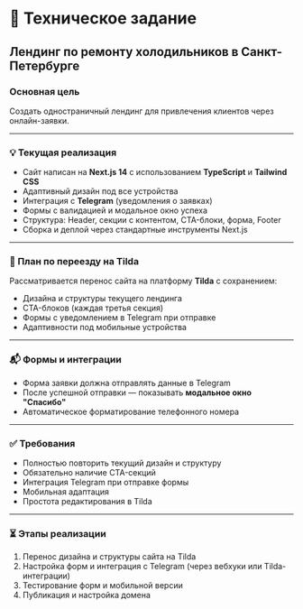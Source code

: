 # 📄 Техническое задание

## Лендинг по ремонту холодильников в Санкт-Петербурге

### Основная цель

Создать одностраничный лендинг для привлечения клиентов через онлайн-заявки.

---

### 💡 Текущая реализация

- Сайт написан на **Next.js 14** с использованием **TypeScript** и **Tailwind CSS**
- Адаптивный дизайн под все устройства
- Интеграция с **Telegram** (уведомления о заявках)
- Формы с валидацией и модальное окно успеха
- Структура: Header, секции с контентом, CTA-блоки, форма, Footer
- Сборка и деплой через стандартные инструменты Next.js

---

### 🔄 План по переезду на Tilda

Рассматривается перенос сайта на платформу **Tilda** с сохранением:

- Дизайна и структуры текущего лендинга
- CTA-блоков (каждая третья секция)
- Формы с уведомлением в Telegram при отправке
- Адаптивности под мобильные устройства

---

### 📬 Формы и интеграции

- Форма заявки должна отправлять данные в Telegram
- После успешной отправки — показывать **модальное окно "Спасибо"**
- Автоматическое форматирование телефонного номера

---

### ✅ Требования

- Полностью повторить текущий дизайн и структуру
- Обязательно наличие CTA-секций
- Интеграция Telegram при отправке формы
- Мобильная адаптация
- Простота редактирования в Tilda

---

### ⏳ Этапы реализации

1. Перенос дизайна и структуры сайта на Tilda
2. Настройка форм и интеграция с Telegram (через вебхуки или Tilda-интеграции)
3. Тестирование форм и мобильной версии
4. Публикация и настройка домена
